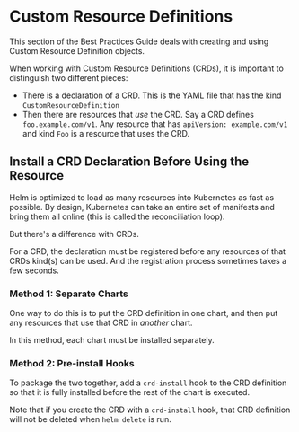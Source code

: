 # Custom Resource Definitions

This section of the Best Practices Guide deals with creating and using Custom Resource Definition
objects.

When working with Custom Resource Definitions (CRDs), it is important to distinguish
two different pieces:

- There is a declaration of a CRD. This is the YAML file that has the kind `CustomResourceDefinition`
- Then there are resources that _use_ the CRD. Say a CRD defines `foo.example.com/v1`. Any resource
  that has `apiVersion: example.com/v1` and kind `Foo` is a resource that uses the CRD.

## Install a CRD Declaration Before Using the Resource

Helm is optimized to load as many resources into Kubernetes as fast as possible.
By design, Kubernetes can take an entire set of manifests and bring them all
online (this is called the reconciliation loop).

But there's a difference with CRDs.

For a CRD, the declaration must be registered before any resources of that CRDs
kind(s) can be used. And the registration process sometimes takes a few seconds.

### Method 1: Separate Charts

One way to do this is to put the CRD definition in one chart, and then put any
resources that use that CRD in _another_ chart.

In this method, each chart must be installed separately.

### Method 2: Pre-install Hooks

To package the two together, add a `crd-install` hook to the CRD definition so
that it is fully installed before the rest of the chart is executed.

Note that if you create the CRD with a `crd-install` hook, that CRD definition
will not be deleted when `helm delete` is run.
